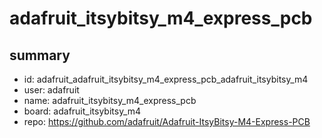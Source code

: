 # adafruit_itsybitsy_m4_express_pcb
 
## summary 
* id: adafruit_adafruit_itsybitsy_m4_express_pcb_adafruit_itsybitsy_m4
* user: adafruit
* name: adafruit_itsybitsy_m4_express_pcb
* board: adafruit_itsybitsy_m4
* repo: https://github.com/adafruit/Adafruit-ItsyBitsy-M4-Express-PCB








